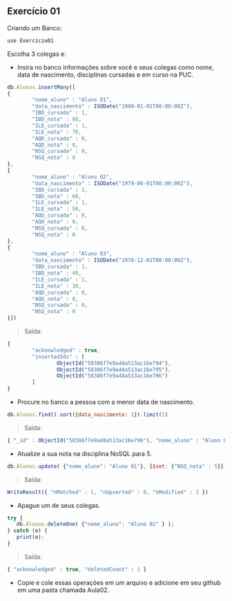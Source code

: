 ## Exercício 01

Criando um Banco:

```javascript
use Exercicio01
```

Escolha 3 colegas e:
* Insira no banco informações sobre você e seus colegas como nome, data de nascimento, disciplinas cursadas e em curso na PUC.
```javascript
db.Alunos.insertMany([
{
        "nome_aluno" : "Aluno 01",
        "data_nascimento" : ISODate("1980-01-01T00:00:00Z"),
        "IBD_cursada" : 1,
        "IBD_nota" : 80,
        "ILE_cursada" : 1,
        "ILE_nota" : 70,
        "AQD_cursada" : 0,
        "AQD_nota" : 0,
        "NSQ_cursada" : 0,
        "NSQ_nota" : 0
},
{
        "nome_aluno" : "Aluno 02",
        "data_nascimento" : ISODate("1979-06-01T00:00:00Z"),
        "IBD_cursada" : 1,
        "IBD_nota" : 60,
        "ILE_cursada" : 1,
        "ILE_nota" : 50,
        "AQD_cursada" : 0,
        "AQD_nota" : 0,
        "NSQ_cursada" : 0,
        "NSQ_nota" : 0
},
{
        "nome_aluno" : "Aluno 03",
        "data_nascimento" : ISODate("1978-12-01T00:00:00Z"),
        "IBD_cursada" : 1,
        "IBD_nota" : 40,
        "ILE_cursada" : 1,
        "ILE_nota" : 30,
        "AQD_cursada" : 0,
        "AQD_nota" : 0,
        "NSQ_cursada" : 0,
        "NSQ_nota" : 0
}])
```
>Saída:

```javascript
{
        "acknowledged" : true,
        "insertedIds" : [
                ObjectId("58386f7e9a48a513ac16e794"),
                ObjectId("58386f7e9a48a513ac16e795"),
                ObjectId("58386f7e9a48a513ac16e796")
        ]
}
```

* Procure no banco a pessoa com a menor data de nascimento.
```javascript
db.Alunos.find().sort({data_nascimento: 1}).limit(1)
```
>Saída:

```javascript
{ "_id" : ObjectId("58386f7e9a48a513ac16e796"), "nome_aluno" : "Aluno 03", "data_nascimento" : ISODate("1978-12-01T00:00:00Z"), "IBD_cursada" : 1, "IBD_nota" : 40, "ILE_cursada" : 1, "ILE_nota" : 30, "AQD_cursada" : 0, "AQD_nota" : 0, "NSQ_cursada" : 0, "NSQ_nota" : 0 }
```

* Atualize a sua nota na disciplina NoSQL para 5.
```javascript
db.Alunos.update( {"nome_aluno": "Aluno 01"}, {$set: {"NSQ_nota" : 5}})
```

>Saída:

```javascript
WriteResult({ "nMatched" : 1, "nUpserted" : 0, "nModified" : 1 })
```

* Apague um de seus colegas.
```javascript
try {
   db.Alunos.deleteOne( {"nome_aluno": "Aluno 02" } );
} catch (e) {
   print(e);
}
```

>Saída:

```javascript
{ "acknowledged" : true, "deletedCount" : 1 }
```

* Copie e cole essas operações em um arquivo e adicione em seu github em uma pasta chamada Aula02.
